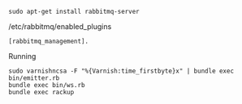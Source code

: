     sudo apt-get install rabbitmq-server

/etc/rabbitmq/enabled_plugins

    [rabbitmq_management].

Running

    sudo varnishncsa -F "%{Varnish:time_firstbyte}x" | bundle exec bin/emitter.rb
    bundle exec bin/ws.rb
    bundle exec rackup
